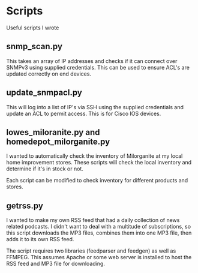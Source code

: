 # Scripts
Useful scripts I wrote

## snmp_scan.py
This takes an array of IP addresses and checks if it can connect over SNMPv3 using supplied credentials. This can be used to ensure ACL's are updated correctly on end devices.

## update_snmpacl.py
This will log into a list of IP's via SSH using the supplied credentials and update an ACL to permit access. This is for Cisco IOS devices.

## lowes_miloranite.py and homedepot_milorganite.py
I wanted to automatically check the inventory of Milorganite at my local home improvement stores. These scripts will check the local inventory and determine if it's in stock or not.

Each script can be modified to check inventory for different products and stores.

## getrss.py ##

I wanted to make my own RSS feed that had a daily collection of news related podcasts. I didn't want to deal with a multitude of subscriptions, so this script downloads the MP3 files, combines them into one MP3 file, then adds it to its own RSS feed.

The script requires two libraries (feedparser and feedgen) as well as FFMPEG. This assumes Apache or some web server is installed to host the RSS feed and MP3 file for downloading.
